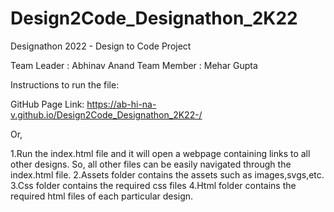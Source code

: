 # Design2Code_Designathon_2K22

Designathon 2022 - Design to Code Project

Team Leader : Abhinav Anand Team Member : Mehar Gupta

Instructions to run the file:

GitHub Page Link: https://ab-hi-na-v.github.io/Design2Code_Designathon_2K22-/

Or,

1.Run the index.html file and it will open a webpage containing links to all other designs. So, all other files can be easily navigated through the index.html file. 2.Assets folder contains the assets such as images,svgs,etc. 3.Css folder contains the required css files 4.Html folder contains the required html files of each particular design.

